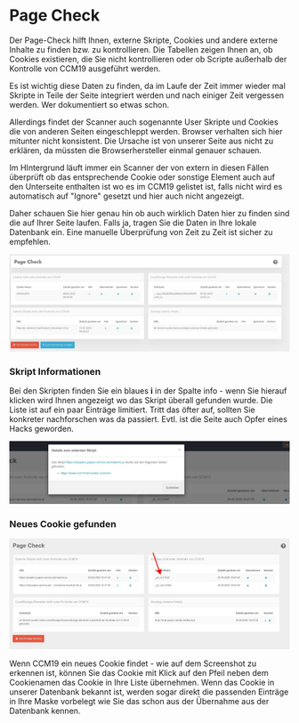 # Page Check

Der Page-Check hilft Ihnen, externe Skripte, Cookies und andere externe Inhalte zu finden bzw. zu kontrollieren. Die Tabellen zeigen Ihnen an, ob Cookies existieren, die Sie nicht kontrollieren oder ob Scripte außerhalb der Kontrolle von CCM19 ausgeführt werden.

Es ist wichtig diese Daten zu finden, da im Laufe der Zeit immer wieder mal Skripte in Teile der Seite integriert werden und nach einiger Zeit vergessen werden. Wer dokumentiert so etwas schon.

Allerdings findet der Scanner auch sogenannte User Skripte und Cookies die von anderen Seiten eingeschleppt werden. Browser verhalten sich hier mitunter nicht konsistent. Die Ursache ist von unserer Seite aus nicht zu erklären, da müssten die Browserhersteller einmal genauer schauen.

Im HIntergrund läuft immer ein Scanner der von extern in diesen Fällen überprüft ob das entsprechende Cookie oder sonstige Element auch auf den Unterseite enthalten ist wo es im CCM19 gelistet ist, falls nicht wird es automatisch auf "Ignore" gesetzt und hier auch nicht angezeigt. 

Daher schauen Sie hier genau hin ob auch wirklich Daten hier zu finden sind die auf Ihrer Seite laufen. Falls ja, tragen Sie die Daten in Ihre lokale Datenbank ein. Eine manuelle Überprüfung von Zeit zu Zeit ist sicher zu empfehlen.



![screenshot-1641904837285](../assets/screenshot-1641904837285.jpg)



### Skript Informationen

Bei den Skripten finden Sie ein blaues **i** in der Spalte info - wenn Sie hierauf klicken wird Ihnen angezeigt wo das Skript überall gefunden wurde. Die Liste ist auf ein paar Einträge limitiert. Tritt das öfter auf, sollten Sie konkreter nachforschen was da passiert. Evtl. ist die Seite auch Opfer eines Hacks geworden.

![screenshot-2020.09.29-16_49_51-CCM19 - Cookie Consent Management Software](../assets/screenshot-2020.09.29-16_49_51-CCM19%20-%20Cookie%20Consent%20Management%20Software.jpg)



### Neues Cookie gefunden

![screenshot-2020.09.29-16_49_51-CCM19 - Cookie Consent Management Software (1)](../assets/screenshot-2020.09.29-16_49_51-CCM19%20-%20Cookie%20Consent%20Management%20Software%20(1).jpg)

Wenn CCM19 ein neues Cookie findet - wie auf dem Screenshot zu erkennen ist, können Sie das Cookie mit Klick auf den Pfeil neben dem Cookienamen das Cookie in Ihre Liste übernehmen. Wenn das Cookie in unserer Datenbank bekannt ist, werden sogar direkt die passenden Einträge in Ihre Maske vorbelegt wie Sie das schon aus der Übernahme aus der Datenbank kennen.
